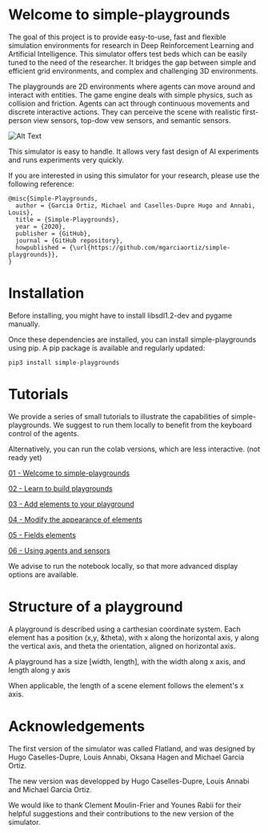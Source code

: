 # Welcome to simple-playgrounds

The goal of this project is to provide easy-to-use, fast and flexible
simulation environments for research in Deep Reinforcement Learning and Artificial Intelligence.
This simulator offers test beds which can be easily tuned to the need of the researcher.
It bridges the gap between simple and efficient grid environments, and complex and challenging 3D environments.

The playgrounds are 2D environments where agents can move around and interact with entities.
The game engine deals with simple physics, such as collision and friction.
Agents can act through continuous movements and discrete interactive actions.
They can perceive the scene with realistic first-person view sensors, top-dow vew sensors, and 
semantic sensors.

![Alt Text](https://github.com/mgarciaortiz/simple-playgrounds/blob/master/assets/spg.gif)

This simulator is easy to handle. It allows very fast design of AI experiments
and runs experiments very quickly.

If you are interested in using this simulator for your research, please use the following reference:

```
@misc{Simple-Playgrounds,
  author = {Garcia Ortiz, Michael and Caselles-Dupre Hugo and Annabi, Louis},
  title = {Simple-Playgrounds},
  year = {2020},
  publisher = {GitHub},
  journal = {GitHub repository},
  howpublished = {\url{https://github.com/mgarciaortiz/simple-playgrounds}},
}
```

# Installation

Before installing, you might have to install libsdl1.2-dev and pygame manually.

Once these dependencies are installed, you can install simple-playgrounds using pip.
A pip package is available and regularly updated:

`pip3 install simple-playgrounds`


# Tutorials

We provide a series of small tutorials to illustrate the capabilities
of simple-playgrounds. We suggest to run them locally to benefit from
the keyboard control of the agents.

Alternatively, you can run the colab versions, which are less interactive.
(not ready yet)

[01 - Welcome to simple-playgrounds](https://github.com/mgarciaortiz/simple-playgrounds/blob/master/tutorials/jupyter/01_Intro.ipynb)

[02 - Learn to build playgrounds](https://github.com/mgarciaortiz/simple-playgrounds/blob/master/tutorials/jupyter/02_Playgrounds_and_positions.ipynb)

[03 - Add elements to your playground](https://github.com/mgarciaortiz/simple-playgrounds/blob/master/tutorials/jupyter/03_SceneElements.ipynb)

[04 - Modify the appearance of elements](https://github.com/mgarciaortiz/simple-playgrounds/blob/master/tutorials/jupyter/04_Textures.ipynb)

[05 - Fields elements](https://github.com/mgarciaortiz/simple-playgrounds/blob/master/tutorials/jupyter/05_Fields.ipynb)

[06 - Using agents and sensors](https://github.com/mgarciaortiz/simple-playgrounds/blob/master/tutorials/jupyter/06_Agents.ipynb)

We advise to run the notebook locally, so that more advanced display options are available.

# Structure of a playground

A playground is described using a carthesian coordinate system. 
Each element has a position (x,y, &theta), 
with x along the horizontal axis, y along the vertical axis, and
theta the orientation, aligned on horizontal axis.

A playground has a size [width, length], with the width along x axis, 
and length along y axis

When applicable, the length of a scene element follows the element's x axis.

# Acknowledgements

The first version of the simulator was called Flatland, and was designed by 
Hugo Caselles-Dupre, Louis Annabi, Oksana Hagen and Michael Garcia Ortiz.

The new version was developped by Hugo Caselles-Dupre, Louis Annabi and Michael Garcia Ortiz.

We would like to thank Clement Moulin-Frier and Younes Rabii for their helpful 
suggestions and their contributions to the new version of the simulator.

